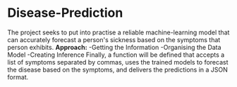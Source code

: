 # Disease-Prediction
The project seeks to put into practise a reliable machine-learning model that can accurately forecast a person's sickness based on the symptoms that person exhibits.
**Approach:**
-Getting the Information
-Organising the Data Model 
-Creating Inference
Finally, a function will be defined that accepts a list of symptoms separated by commas, uses the trained models to forecast the disease based on the symptoms, and delivers the predictions in a JSON format. 
